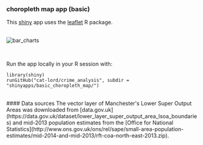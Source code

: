 ### choropleth map app (basic)

This [shiny](http://shiny.rstudio.com) app uses the [leaflet](https://rstudio.github.io/leaflet/) R package.
<br>
<br>

![bar_charts](https://github.com/cat-lord/crime_analysis/blob/master/GIFs/basic_choropleth_map.gif)

<br>

Run the app locally in your R session with:

```
library(shiny)
runGitHub("cat-lord/crime_analysis", subdir = "shinyapps/basic_choropleth_map/")
```

<br>
#### Data sources
The vector layer of Manchester's Lower Super Output Areas was downloaded from 
[data.gov.uk](https://data.gov.uk/dataset/lower_layer_super_output_area_lsoa_boundaries) 
and mid-2013 population estimates from the [Office for National Statistics](http://www.ons.gov.uk/ons/rel/sape/small-area-population-estimates/mid-2014-and-mid-2013/rft-coa-north-east-2013.zip).
